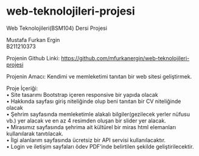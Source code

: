 # web-teknolojileri-projesi
Web Teknolojileri(BSM104) Dersi Projesi

Mustafa Furkan Ergin<br />
B211210373

Projenin Github Linki: https://github.com/mfurkanergin/web-teknolojileri-projesi

Projenin Amacı: Kendimi ve memleketimi tanıtan bir web sitesi geliştirmek.

Proje İçeriği: <br />
•	Site tasarımı  Bootstrap içeren responsive bir yapıda olacak<br />
•	Hakkında sayfası giriş niteliğinde olup beni tanıtan bir CV niteliğinde olacak<br />
•	Şehrim sayfasında memleketimle alakalı bilgiler(gezilecek yerler nüfusu vb.) yer alacak ve en az 4 resimden oluşan bir slider yer alacak.<br />
•	Mirasımız sayfasında şehrima ait kültürel bir miras html elemanları kullanılarak tanıtılacak.<br />
•	İlgi alanlarım sayfasında ücretsiz bir API servisi kullanılacaktır.<br />
•	Login ve iletişim sayfaları ödev PDF’inde belirtilen şekilde geliştirilecektir.<br />
